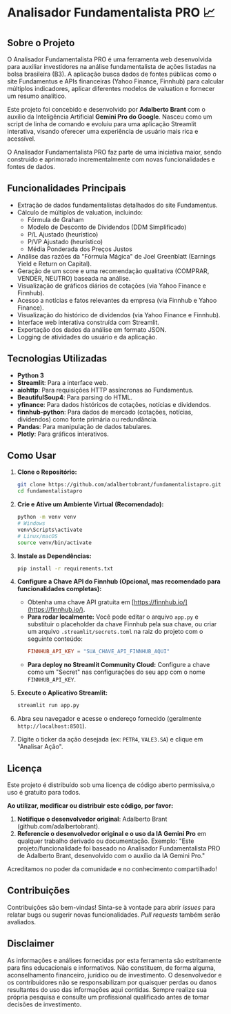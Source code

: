 # Analisador Fundamentalista PRO 📈

## Sobre o Projeto

O Analisador Fundamentalista PRO é uma ferramenta web desenvolvida para auxiliar investidores na análise fundamentalista de ações listadas na bolsa brasileira (B3). A aplicação busca dados de fontes públicas como o site Fundamentus e APIs financeiras (Yahoo Finance, Finnhub) para calcular múltiplos indicadores, aplicar diferentes modelos de valuation e fornecer um resumo analítico.

Este projeto foi concebido e desenvolvido por **Adalberto Brant** com o auxílio da Inteligência Artificial **Gemini Pro do Google**. Nasceu como um script de linha de comando e evoluiu para uma aplicação Streamlit interativa, visando oferecer uma experiência de usuário mais rica e acessível.

O Analisador Fundamentalista PRO faz parte de uma iniciativa maior, sendo construído e aprimorado incrementalmente com novas funcionalidades e fontes de dados.

## Funcionalidades Principais

* Extração de dados fundamentalistas detalhados do site Fundamentus.
* Cálculo de múltiplos de valuation, incluindo:
    * Fórmula de Graham
    * Modelo de Desconto de Dividendos (DDM Simplificado)
    * P/L Ajustado (heurístico)
    * P/VP Ajustado (heurístico)
    * Média Ponderada dos Preços Justos
* Análise das razões da "Fórmula Mágica" de Joel Greenblatt (Earnings Yield e Return on Capital).
* Geração de um score e uma recomendação qualitativa (COMPRAR, VENDER, NEUTRO) baseada na análise.
* Visualização de gráficos diários de cotações (via Yahoo Finance e Finnhub).
* Acesso a notícias e fatos relevantes da empresa (via Finnhub e Yahoo Finance).
* Visualização do histórico de dividendos (via Yahoo Finance e Finnhub).
* Interface web interativa construída com Streamlit.
* Exportação dos dados da análise em formato JSON.
* Logging de atividades do usuário e da aplicação.

## Tecnologias Utilizadas

* **Python 3**
* **Streamlit**: Para a interface web.
* **aiohttp**: Para requisições HTTP assíncronas ao Fundamentus.
* **BeautifulSoup4**: Para parsing do HTML.
* **yfinance**: Para dados históricos de cotações, notícias e dividendos.
* **finnhub-python**: Para dados de mercado (cotações, notícias, dividendos) como fonte primária ou redundância.
* **Pandas**: Para manipulação de dados tabulares.
* **Plotly**: Para gráficos interativos.

## Como Usar

1.  **Clone o Repositório:**
    ```bash
    git clone https://github.com/adalbertobrant/fundamentalistapro.git
    cd fundamentalistapro
    ```

2.  **Crie e Ative um Ambiente Virtual (Recomendado):**
    ```bash
    python -m venv venv
    # Windows
    venv\Scripts\activate
    # Linux/macOS
    source venv/bin/activate
    ```

3.  **Instale as Dependências:**
    ```bash
    pip install -r requirements.txt
    ```

4.  **Configure a Chave API do Finnhub (Opcional, mas recomendado para funcionalidades completas):**
    * Obtenha uma chave API gratuita em [https://finnhub.io/](https://finnhub.io/).
    * **Para rodar localmente:** Você pode editar o arquivo `app.py` e substituir o placeholder da chave Finnhub pela sua chave, ou criar um arquivo `.streamlit/secrets.toml` na raiz do projeto com o seguinte conteúdo:
        ```toml
        FINNHUB_API_KEY = "SUA_CHAVE_API_FINNHUB_AQUI"
        ```
    * **Para deploy no Streamlit Community Cloud:** Configure a chave como um "Secret" nas configurações do seu app com o nome `FINNHUB_API_KEY`.

5.  **Execute o Aplicativo Streamlit:**
    ```bash
    streamlit run app.py
    ```

6.  Abra seu navegador e acesse o endereço fornecido (geralmente `http://localhost:8501`).
7.  Digite o ticker da ação desejada (ex: `PETR4`, `VALE3.SA`) e clique em "Analisar Ação".

## Licença

Este projeto é distribuído sob uma licença de código aberto permissiva,o uso é gratuito para todos.

**Ao utilizar, modificar ou distribuir este código, por favor:**
1.  **Notifique o desenvolvedor original**: Adalberto Brant (github.com/adalbertobrant).
2.  **Referencie o desenvolvedor original e o uso da IA Gemini Pro** em qualquer trabalho derivado ou documentação. Exemplo: "Este projeto/funcionalidade foi baseado no Analisador Fundamentalista PRO de Adalberto Brant, desenvolvido com o auxílio da IA Gemini Pro."

Acreditamos no poder da comunidade e no conhecimento compartilhado!

## Contribuições

Contribuições são bem-vindas! Sinta-se à vontade para abrir *issues* para relatar bugs ou sugerir novas funcionalidades. *Pull requests* também serão avaliados.

## Disclaimer

As informações e análises fornecidas por esta ferramenta são estritamente para fins educacionais e informativos. Não constituem, de forma alguma, aconselhamento financeiro, jurídico ou de investimento. O desenvolvedor e os contribuidores não se responsabilizam por quaisquer perdas ou danos resultantes do uso das informações aqui contidas. Sempre realize sua própria pesquisa e consulte um profissional qualificado antes de tomar decisões de investimento.
